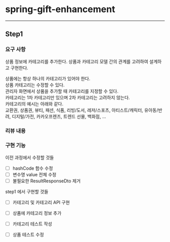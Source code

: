 # spring-gift-enhancement

---

## Step1

### 요구 사항
상품 정보에 카테고리를 추가한다. 상품과 카테고리 모델 간의 관계를 고려하여 설계하고 구현한다.

상품에는 항상 하나의 카테고리가 있어야 한다.  
상품 카테고리는 수정할 수 있다.  
관리자 화면에서 상품을 추가할 때 카테고리를 지정할 수 있다.  
카테고리는 1차 카테고리만 있으며 2차 카테고리는 고려하지 않는다.  
카테고리의 예시는 아래와 같다.  
교환권, 상품권, 뷰티, 패션, 식품, 리빙/도서, 레저/스포츠, 아티스트/캐릭터, 유아동/반려, 디지털/가전, 카카오프렌즈, 트렌드 선물, 백화점, ...

### 리뷰 내용


### 구현 기능
이전 과정에서 수정할 것들
- [ ] hashCode 함수 수정
- [ ] 변수명 value 전체 수정
- [ ] 불필요한 ResultResponseDto 제거

step1 에서 구현할 것들
- [ ] 카테고리 및 카테고리 API 구현
- [ ] 상품에 카테고리 정보 추가
- [ ] 카테고리 테스트 작성
- [ ] 상품 테스트 수정






